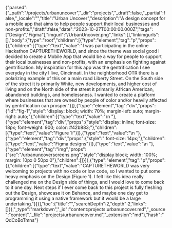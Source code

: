 {"parsed":{"_path":"/projects/urbanuncover","_dir":"projects","_draft":false,"_partial":false,"_locale":"","title":"Urban Uncover","description":"A design concept for a mobile app that aims to help people support their local businesses and non-profits.","draft":false,"date":"2023-10-27T00:00:00.000Z","tags":["Design","Figma"],"imgurl":"/UrbanUncover.png","links":[],"linkimgurls":[],"body":{"type":"root","children":[{"type":"element","tag":"p","props":{},"children":[{"type":"text","value":"I was participating in the online Hackathon CAPTURETHEWORLD, and since the theme was social good I decided to create a Mobile App that would be a way for people to support their local businesses and non-profits, with an emphasis on fighting against gentrification. My inspiration for this app was the gentrification I see everyday in the city I live, Cincinnati. In the neighborhood OTR there is a polarizing example of this on a main road Liberty Street. On the South side of the street it is primarily White, new developments, and higher cost of living and on the North side of the street it primarily African American, abandoned buildings, and homelessness. I wanted to create a platform where businesses that are owned by people of color and/or heavily affected by gentrification can prosper."}]},{"type":"element","tag":"div","props":{"id":"fig-1","style":"display: block; width: 70%; margin-left: auto; margin-right: auto;"},"children":[{"type":"text","value":"\n    "},{"type":"element","tag":"div","props":{"style":"display: inline; font-size: 18px; font-weight: 900; color: #42b883;"},"children":[{"type":"text","value":"Figure 1:"}]},{"type":"text","value":"\n    "},{"type":"element","tag":"div","props":{"style":" font-size: 14px;"},"children":[{"type":"text","value":"Figma designs"}]},{"type":"text","value":"\n    "},{"type":"element","tag":"img","props":{"src":"/urbanuncoverscreens.png","style":"display block; width: 100%; margin: 10px 0 50px 0"},"children":[]}]},{"type":"element","tag":"p","props":{},"children":[{"type":"text","value":"CAPTURETHEWORLD was very welcoming to projects with no code or low code, so I wanted to put some heavy emphasis on the Design (Figure 1). I felt like this idea really challenged me on the Design side of things, and I would love to come back to it one day. Next steps if I ever come back to this project is fully fleshing out the Design, showcase it on Behance, and maybe one day get to programming it using a native framework but it would be a large undertaking."}]}],"toc":{"title":"","searchDepth":2,"depth":2,"links":[]}},"_type":"markdown","_id":"content:projects:urbanuncover.md","_source":"content","_file":"projects/urbanuncover.md","_extension":"md"},"hash":"QdCoBoTmns"}